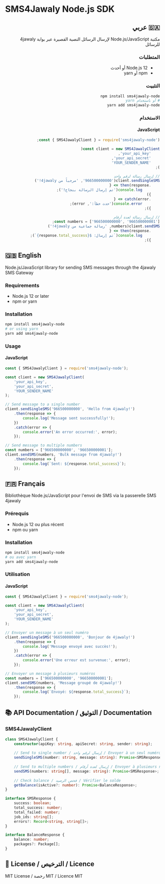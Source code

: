 # SMS4Jawaly Node.js SDK

<div dir="rtl">

## 🇸🇦 عربي

مكتبة Node.js/JavaScript لإرسال الرسائل النصية القصيرة عبر بوابة 4jawaly للرسائل

### المتطلبات

- Node.js 12 أو أحدث
- npm أو yarn

### التثبيت

```bash
npm install sms4jawaly-node
# أو باستخدام yarn
yarn add sms4jawaly-node
```

### الاستخدام

#### JavaScript

```javascript
const { SMS4JawalyClient } = require('sms4jawaly-node');

const client = new SMS4JawalyClient(
    'your_api_key',
    'your_api_secret',
    'YOUR_SENDER_NAME'
);

// إرسال رسالة لرقم واحد
client.sendSingleSMS('966500000000', 'مرحباً من 4jawaly!')
    .then(response => {
        console.log('تم إرسال الرسالة بنجاح!');
    })
    .catch(error => {
        console.error('حدث خطأ:', error);
    });

// إرسال رسالة لعدة أرقام
const numbers = ['966500000000', '966500000001'];
client.sendSMS(numbers, 'رسالة جماعية من 4jawaly!')
    .then(response => {
        console.log(`تم إرسال: ${response.total_success}`);
    });
```

</div>

## 🇬🇧 English

Node.js/JavaScript library for sending SMS messages through the 4jawaly SMS Gateway

### Requirements

- Node.js 12 or later
- npm or yarn

### Installation

```bash
npm install sms4jawaly-node
# or using yarn
yarn add sms4jawaly-node
```

### Usage

#### JavaScript

```javascript
const { SMS4JawalyClient } = require('sms4jawaly-node');

const client = new SMS4JawalyClient(
    'your_api_key',
    'your_api_secret',
    'YOUR_SENDER_NAME'
);

// Send message to a single number
client.sendSingleSMS('966500000000', 'Hello from 4jawaly!')
    .then(response => {
        console.log('Message sent successfully!');
    })
    .catch(error => {
        console.error('An error occurred:', error);
    });

// Send message to multiple numbers
const numbers = ['966500000000', '966500000001'];
client.sendSMS(numbers, 'Bulk message from 4jawaly!')
    .then(response => {
        console.log(`Sent: ${response.total_success}`);
    });
```

## 🇫🇷 Français

Bibliothèque Node.js/JavaScript pour l'envoi de SMS via la passerelle SMS 4jawaly

### Prérequis

- Node.js 12 ou plus récent
- npm ou yarn

### Installation

```bash
npm install sms4jawaly-node
# ou avec yarn
yarn add sms4jawaly-node
```

### Utilisation

#### JavaScript

```javascript
const { SMS4JawalyClient } = require('sms4jawaly-node');

const client = new SMS4JawalyClient(
    'your_api_key',
    'your_api_secret',
    'YOUR_SENDER_NAME'
);

// Envoyer un message à un seul numéro
client.sendSingleSMS('966500000000', 'Bonjour de 4jawaly!')
    .then(response => {
        console.log('Message envoyé avec succès!');
    })
    .catch(error => {
        console.error('Une erreur est survenue:', error);
    });

// Envoyer un message à plusieurs numéros
const numbers = ['966500000000', '966500000001'];
client.sendSMS(numbers, 'Message groupé de 4jawaly!')
    .then(response => {
        console.log(`Envoyé: ${response.total_success}`);
    });
```

## 📚 API Documentation / التوثيق / Documentation

### SMS4JawalyClient

```typescript
class SMS4JawalyClient {
    constructor(apiKey: string, apiSecret: string, sender: string);
    
    // Send to single number / إرسال لرقم واحد / Envoyer à un seul numéro
    sendSingleSMS(number: string, message: string): Promise<SMSResponse>;
    
    // Send to multiple numbers / إرسال لعدة أرقام / Envoyer à plusieurs numéros
    sendSMS(numbers: string[], message: string): Promise<SMSResponse>;
    
    // Check balance / فحص الرصيد / Vérifier le solde
    getBalance(isActive?: number): Promise<BalanceResponse>;
}

interface SMSResponse {
    success: boolean;
    total_success: number;
    total_failed: number;
    job_ids: string[];
    errors?: Record<string, string[]>;
}

interface BalanceResponse {
    balance: number;
    packages?: Package[];
}
```

## 📝 License / الترخيص / Licence

MIT License / رخصة MIT / Licence MIT
